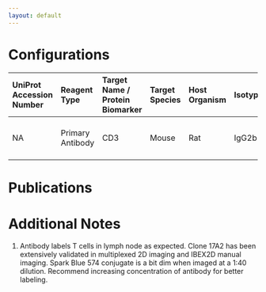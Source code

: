 ```yaml
---
layout: default
---
```


# Configurations

| UniProt Accession Number   | Reagent Type     | Target Name / Protein Biomarker   | Target Species   | Host Organism   | Isotype   | Clonality   | Vendor    |   Catalog Number | Conjugate      | RRID       | Availability   | Method                 | Tissue Preservation               | Target Tissue   | Tissue State   | Detergent        | Antigen Retrieval Conditions   | Dye Inactivation Conditions   | Recommend   | Agree                                                        | Disagree   | Contributor                                                  | Notes       |
|:---------------------------|:-----------------|:----------------------------------|:-----------------|:----------------|:----------|:------------|:----------|-----------------:|:---------------|:-----------|:---------------|:-----------------------|:----------------------------------|:----------------|:---------------|:-----------------|:-------------------------------|:------------------------------|:------------|:-------------------------------------------------------------|:-----------|:-------------------------------------------------------------|:------------|
| NA                         | Primary Antibody | CD3                               | Mouse            | Rat             | IgG2b     | 17A2        | BioLegend |           100275 | Spark Blue 574 | AB_2904266 | Stock          | Multiplexed 2D Imaging | 1:4 Cytofix/Cytoperm Fixed Frozen | Lymph Node      | NA             | 1:10 BD PermWash | NA                             | NA                            | Yes         | [0009-0003-9817-7874](https://orcid.org/0009-0003-9817-7874) | NA         | [0009-0003-9817-7874](https://orcid.org/0009-0003-9817-7874) | [1](#notes) |

# Publications



# Additional Notes

<a name="notes"></a>
1. Antibody labels T cells in lymph node as expected. Clone 17A2 has been extensively validated in multiplexed 2D imaging and IBEX2D manual imaging. Spark Blue 574 conjugate is a bit dim when imaged at a 1:40 dilution. Recommend increasing concentration of antibody for better labeling.